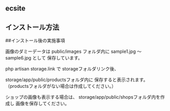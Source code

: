  ## ecsite

 ## インストール方法

 ##インストール後の実施事項

 画像のダミーデータは
 public/images フォルダ内に
 sample1.jpg ～ sample6.jpg として
 保存しています。

 php artisan storage.link で
 storageフォルダリンク後、

 storage/app/public/productsフォルダ内に
 保存すると表示されます。
 （productsフォルダがない場合は作成してください。）

 ショップの画像も表示する場合は、
 storage/app/public/shopsフォルダ内を作成し
 画像を保存してください。